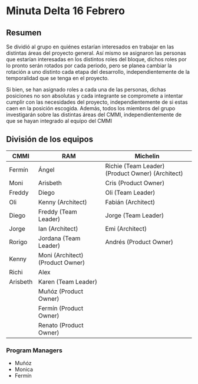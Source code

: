 # Minuta Delta 16 Febrero

## Resumen

Se dividió al grupo en quiénes estarían interesados en trabajar en las distintas áreas del proyecto general. Así mismo se asignaron las personas que estarían interesadas en los distintos roles del bloque, dichos roles por lo pronto serán rotados por cada periodo, pero se planea cambiar la rotación a uno distinto cada etapa del desarrollo, independientemente de la temporalidad que se tenga en el proyecto.

Si bien, se han asignado roles a cada una de las personas, dichas posiciones no son absolutas y cada integrante se compromete a intentar cumplir con las necesidades del proyecto, independientemente de si estas caen en la posición escogida. Además, todos los miembros del grupo investigarán sobre las distintas áreas del CMMI, independientemente de que se hayan integrado al equipo del CMMI

## División de los equipos

| CMMI | RAM | Michelin |
| --- | --- | --- |
| Fermín | Ángel | Richie (Team Leader) (Product Owner) (Architect) |
| Moni | Arisbeth | Cris (Product Owner) |
| Freddy | Diego | Oli (Team Leader) |
| Oli | Kenny (Architect) | Fabián (Architect) |
| Diego | Freddy (Team Leader) | Jorge (Team Leader) |
| Jorge | Ian (Architect) | Emi (Architect) |
| Rorigo | Jordana (Team Leader) | Andrés (Product Owner) |
| Kenny | Moni (Architect) (Product Owner) |  |
| Richi | Alex |  |
| Arisbeth | Karen (Team Leader) |  |
|  | Muñóz (Product Owner) |  |
|  | Fermín (Product Owner) |  |
|  | Renato (Product Owner) |  |

### Program Managers

- Muñóz
- Monica
- Fermín